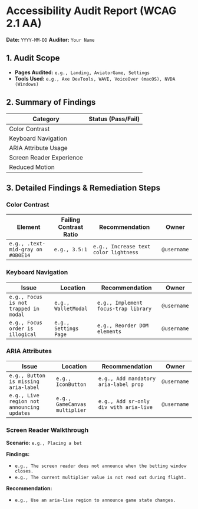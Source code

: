 # Accessibility Audit Report (WCAG 2.1 AA)

**Date:** `YYYY-MM-DD`
**Auditor:** `Your Name`

## 1. Audit Scope

- **Pages Audited:** `e.g., Landing, AviatorGame, Settings`
- **Tools Used:** `e.g., Axe DevTools, WAVE, VoiceOver (macOS), NVDA (Windows)`

## 2. Summary of Findings

| Category                 | Status (Pass/Fail) |
|--------------------------|--------------------|
| Color Contrast           |                    |
| Keyboard Navigation      |                    |
| ARIA Attribute Usage     |                    |
| Screen Reader Experience |                    |
| Reduced Motion           |                    |

## 3. Detailed Findings & Remediation Steps

### Color Contrast

| Element | Failing Contrast Ratio | Recommendation | Owner |
|---------|------------------------|----------------|-------|
| `e.g., .text-mid-gray on #0B0E14` | `e.g., 3.5:1` | `e.g., Increase text color lightness` | `@username` |

### Keyboard Navigation

| Issue | Location | Recommendation | Owner |
|-------|----------|----------------|-------|
| `e.g., Focus is not trapped in modal` | `e.g., WalletModal` | `e.g., Implement focus-trap library` | `@username` |
| `e.g., Focus order is illogical` | `e.g., Settings Page` | `e.g., Reorder DOM elements` | `@username` |

### ARIA Attributes

| Issue | Location | Recommendation | Owner |
|-------|----------|----------------|-------|
| `e.g., Button is missing aria-label` | `e.g., IconButton` | `e.g., Add mandatory aria-label prop` | `@username` |
| `e.g., Live region not announcing updates` | `e.g., GameCanvas multiplier` | `e.g., Add sr-only div with aria-live` | `@username` |

### Screen Reader Walkthrough

**Scenario:** `e.g., Placing a bet`

**Findings:**
- `e.g., The screen reader does not announce when the betting window closes.`
- `e.g., The current multiplier value is not read out during flight.`

**Recommendation:**
- `e.g., Use an aria-live region to announce game state changes.`
